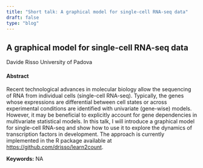 ```yaml
---
title: "Short talk: A graphical model for single-cell RNA-seq data"
draft: false
type: "blog"
---
```


## A graphical model for single-cell RNA-seq data
Davide Risso
University of Padova
#### Abstract

Recent technological advances in molecular biology allow the sequencing of RNA from individual cells (single-cell RNA-seq). Typically, the genes whose expressions are differential between cell states or across experimental conditions are identified with univariate (gene-wise) models. However, it may be beneficial to explicitly account for gene dependencies in multivariate statistical models. In this talk, I will introduce a graphical model for single-cell RNA-seq and show how to use it to explore the dynamics of transcription factors in development. The approach is currently implemented in the R package available at https://github.com/drisso/learn2count.


**Keywords:** NA
